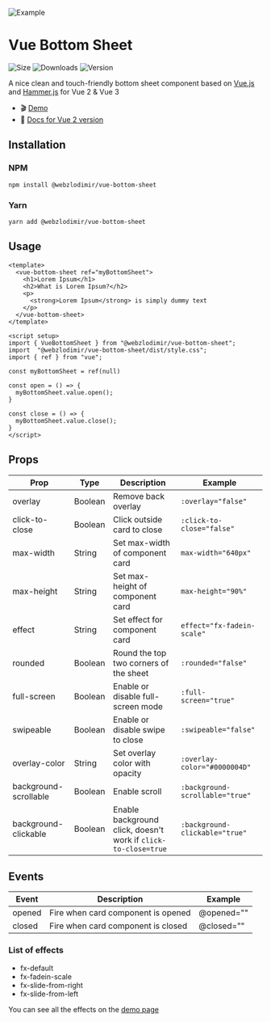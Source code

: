 ![Example](https://anyprinter.ru/logo.jpg)

# Vue Bottom Sheet 
![Size](https://img.shields.io/bundlephobia/minzip/@webzlodimir/vue-bottom-sheet)
![Downloads](https://img.shields.io/npm/dt/@webzlodimir/vue-bottom-sheet)
![Version](https://img.shields.io/npm/v/@webzlodimir/vue-bottom-sheet)

A nice clean and touch-friendly bottom sheet component based on [Vue.js](https://vuejs.org/) and [Hammer.js](https://hammerjs.github.io/) for Vue 2 & Vue 3

 - :clapper: [Demo](https://vaban-ru.github.io/vue-bottom-sheet-demo/)
 - :open_book: [Docs for Vue 2 version](https://github.com/vaban-ru/vue-bottom-sheet/blob/master/README_VUE2.MD)

## Installation

### NPM

```
npm install @webzlodimir/vue-bottom-sheet
```

### Yarn

```
yarn add @webzlodimir/vue-bottom-sheet
```

## Usage

```vue
<template>
  <vue-bottom-sheet ref="myBottomSheet">
    <h1>Lorem Ipsum</h1>
    <h2>What is Lorem Ipsum?</h2>
    <p>
      <strong>Lorem Ipsum</strong> is simply dummy text
    </p>
  </vue-bottom-sheet>
</template>

<script setup>
import { VueBottomSheet } from "@webzlodimir/vue-bottom-sheet";
import  "@webzlodimir/vue-bottom-sheet/dist/style.css";
import { ref } from "vue";

const myBottomSheet = ref(null)

const open = () => {
  myBottomSheet.value.open();
}

const close = () => {
  myBottomSheet.value.close();
}
</script>
```
## Props

| Prop                  | Type       | Description                                                    | Example                         |
|-----------------------|------------|----------------------------------------------------------------|---------------------------------|
| overlay               | Boolean    | Remove back overlay                                            |  `:overlay="false"`             |
| click-to-close        | Boolean    | Click outside card to close                                    | `:click-to-close="false"`       |
| max-width             | String     | Set max-width of component card                                | `max-width="640px"`             |
| max-height            | String     | Set max-height of component card                               | `max-height="90%"`              |
| effect                | String     | Set effect for component card                                  | `effect="fx-fadein-scale"`      |
| rounded               | Boolean    | Round the top two corners of the sheet                         | `:rounded="false"`              |
| full-screen           | Boolean    | Enable or disable full-screen mode                             | `:full-screen="true"`           |
| swipeable             | Boolean    | Enable or disable swipe to close                               | `:swipeable="false"`            |
| overlay-color         | String     | Set overlay color with opacity                                 | `:overlay-color="#0000004D"`    |
| background-scrollable | Boolean    | Enable scroll                                                  | `:background-scrollable="true"` |
| background-clickable  | Boolean    | Enable background click, doesn't work if `click-to-close=true` | `:background-clickable="true"`  |

## Events

| Event    | Description                          | Example      |
|----------|--------------------------------------|--------------|
| opened   | Fire when card component is opened   | @opened=""   |
| closed   | Fire when card component is closed   | @closed=""   |

### List of effects

- fx-default
- fx-fadein-scale
- fx-slide-from-right
- fx-slide-from-left

You can see all the effects on the [demo page](https://vaban-ru.github.io/vue-bottom-sheet-demo/)
